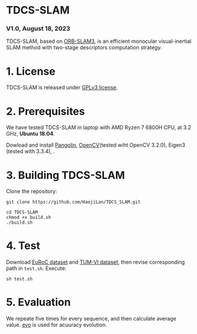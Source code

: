 # TDCS-SLAM

### V1.0, August 18, 2023

TDCS-SLAM, based on [ORB-SLAM3](https://github.com/UZ-SLAMLab/ORB_SLAM3), is  an efficient monocular visual-inertial SLAM method with two-stage descriptors computation strategy.

# 1. License

TDCS-SLAM  is released under [GPLv3 license](https://github.com/HaojiLan/TDCS-SLAM/LICENSE).

# 2. Prerequisites
We have tested TDCS-SLAM in laptop with AMD Ryzen 7 6800H CPU, at 3.2 GHz, **Ubuntu 18.04**. 

Dowload and install [Pangolin](https://github.com/stevenlovegrove/Pangolin), [OpenCV](http://opencv.org)(tested wiht OpenCV 3.2.0), Eigen3 (tested with 3.3.4), .


# 3. Building TDCS-SLAM

Clone the repository:
```
git clone https://github.com/HaojiLan/TDCS_SLAM.git
```

```
cd TDCS-SLAM
chmod +x build.sh
./build.sh
```

# 4. Test
Download [EuRoC dataset](http://projects.asl.ethz.ch/datasets/doku.php?id=kmavvisualinertialdatasets) and [TUM-VI dataset](https://vision.in.tum.de/data/datasets/visual-inertial-dataset), then revise corresponding path in `test.sh`. Execute:
```
sh test.sh
```

# 5. Evaluation

We repeate five times for every sequence, and then calculate average value. [evo](https://github.com/MichaelGrupp/evo) is used for acuuracy evolution.
